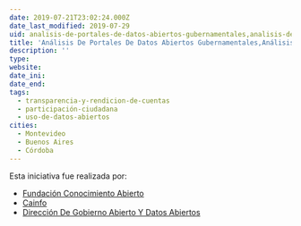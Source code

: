 ```yaml
---
date: 2019-07-21T23:02:24.000Z
date_last_modified: 2019-07-29
uid: analisis-de-portales-de-datos-abiertos-gubernamentales,analisis-de-portales-de-datos-abiertos-gubernamentales-segunda-carga-con-la-metodologia-en-la-anterior-aplicacion-no-la-llegamos-a-cargar
title: 'Análisis De Portales De Datos Abiertos Gubernamentales,Análisis De Portales De Datos Abiertos Gubernamentales (Segunda Carga Con La Metodología. En La Anterior Aplicación No La Llegamos A Cargar)'
description: ''
type: 
website: 
date_ini: 
date_end: 
tags:
  - transparencia-y-rendicion-de-cuentas
  - participación-ciudadana
  - uso-de-datos-abiertos
cities: 
  - Montevideo
  - Buenos Aires
  - Córdoba
---
```


Esta iniciativa fue realizada por:

- [Fundación Conocimiento Abierto](/organizaciones/fundacion-conocimiento-abierto)
- [Cainfo](/organizaciones/cainfo)
- [Dirección De Gobierno Abierto Y Datos Abiertos](/organizaciones/direccion-de-gobierno-abierto-y-datos-abiertos)
